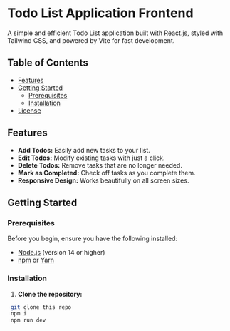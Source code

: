 # Todo List Application Frontend

A simple and efficient Todo List application built with React.js, styled with Tailwind CSS, and powered by Vite for fast development.

## Table of Contents

- [Features](#features)
- [Getting Started](#getting-started)
  - [Prerequisites](#prerequisites)
  - [Installation](#installation)
- [License](#license)

## Features

- **Add Todos:** Easily add new tasks to your list.
- **Edit Todos:** Modify existing tasks with just a click.
- **Delete Todos:** Remove tasks that are no longer needed.
- **Mark as Completed:** Check off tasks as you complete them.
- **Responsive Design:** Works beautifully on all screen sizes.

## Getting Started

### Prerequisites

Before you begin, ensure you have the following installed:

- [Node.js](https://nodejs.org/) (version 14 or higher)
- [npm](https://www.npmjs.com/) or [Yarn](https://yarnpkg.com/)

### Installation

1. **Clone the repository:**
  ```bash
   git clone this repo
   npm i
   npm run dev
```


